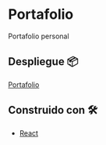 # Portafolio

Portafolio personal

## Despliegue 📦

[Portafolio](https://jhon-h.github.io/Portafolio)

## Construido con 🛠️

* [React](http://www.dropwizard.io/1.0.2/docs/)

